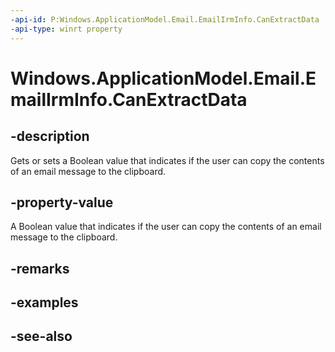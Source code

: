 ----api-id: P:Windows.ApplicationModel.Email.EmailIrmInfo.CanExtractData
-api-type: winrt property
---<!-- Property syntaxpublic bool CanExtractData { get;  set; }--># Windows.ApplicationModel.Email.EmailIrmInfo.CanExtractData## -descriptionGets or sets a Boolean value that indicates if the user can copy the contents of an email message to the clipboard.## -property-valueA Boolean value that indicates if the user can copy the contents of an email message to the clipboard.## -remarks## -examples## -see-also